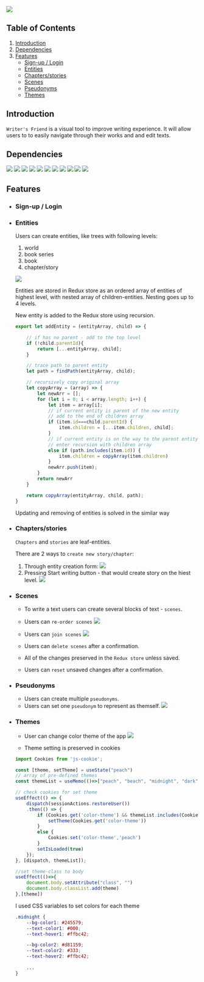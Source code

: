 ![](/wiki/writers-friend.png)

## Table of Contents

1. [Introduction](#introduction)
2.  [Dependencies](#dependencies)
3.  [Features](#features)
	- [Sign-up / Login](#signup)
	- [Entities](#entities)
	- [Chapters/stories](#chapter)
	- [Scenes](#scenes)
	- [Pseudonyms](#pseudonyms)
	- [Themes](#themes)

## Introduction

`Writer's Friend` is a visual tool to improve writing experience. It will allow users to to easily navigate through their works and and edit texts.

## Dependencies

<a href="https://www.heroku.com/"><img src="https://img.shields.io/badge/-Heroku-430098?logo=Heroku" /></a>
<a href="https://www.npmjs.com/package/express"><img src="https://img.shields.io/badge/-Express.js-000000?logo=Express" /></a>
<a href="https://www.postgresql.org/"><img src="https://img.shields.io/badge/-PostgreSQL-336791?logo=PostgreSQL" /></a>
<a href="https://reactjs.org/"><img src="https://img.shields.io/badge/-React-61DAFB?logo=React&logoColor=333333" /></a>
<a href="https://redux.js.org/"><img src="https://img.shields.io/badge/-Redux-764ABC?logo=Redux" /></a>
<a href="https://sequelize.org/"><img src="https://img.shields.io/badge/-Sequelize-039BE5" /></a>
<a href="https://www.npmjs.com/package/react-beautiful-dnd"> <img src="https://img.shields.io/badge/-React Beautiful DND-61DAFB?logo=React&logoColor=333333" /></a>
<a href="https://draftjs.org/"><img src="https://img.shields.io/badge/-Draft.js-843131" /></a>
<a href="https://developer.mozilla.org/en-US/docs/Web/CSS"><img src="https://img.shields.io/badge/-CSS3-1572B6?logo=CSS3" /></a>
<a href="https://developer.mozilla.org/en-US/docs/Web/HTML"><img src="https://img.shields.io/badge/-HTML5-E34F26?logo=HTML5&logoColor=ffffff" /></a>
<a href="https://developer.mozilla.org/en-US/docs/Web/JavaScript"><img src="https://img.shields.io/badge/-JavaScript-F7DF1E?logo=JavaScript&logoColor=333333" /></a>

## Features

- ### Sign-up / Login <a id="signup" ></a>

- ### Entities
	Users can create entities, like trees with following levels:
	1. world
	2. book series
	3. book
	4. chapter/story

	![](/wiki/gifs/new-book.gif)

	Entities are stored in Redux store as an ordered array of entities of highest level, with nested array of children-entities.
	Nesting goes up to 4 levels.

	New entity is added to the Redux store using recursion.
	```js
	export let addEntity = (entityArray, child) => {
	
		// if has no parent - add to the top level
		if (!child.parentId){
			return [...entityArray, child];
		}

		// trace path to parent entity
		let path = findPath(entityArray, child);

		// recursively copy original array
		let copyArray = (array) => {
			let newArr = [];
			for (let i = 0; i < array.length; i++) {
				let item = array[i];
				// if current entity is parent of the new entity
				// add to the end of children array
				if (item.id===child.parentId) {
					item.children = [...item.children, child];
				}
				// if current entity is on the way to the parent entity
				// enter recursion with children array 
				else if (path.includes(item.id)) {
					item.children = copyArray(item.children)
				}
				newArr.push(item);
			}
			return newArr
		}

		return copyArray(entityArray, child, path);
	}
	```
	Updating and removing of entities is solved in the similar way

- ### Chapters/stories<a id="chapter" ></a>
	`Chapters` and `stories` are leaf-entities.
	
	There are 2 ways to `create new story/chapter`:
	1. Through entity creation form:
		![](/wiki/gifs/new-chapter.gif)
	2. Pressing Start writing button - that would create story on the hiest level.
		![](/wiki/gifs/start-writing.gif)

- ### Scenes
	- To write a text users can create several blocks of text - `scenes`.
	- Users can `re-order scenes`
		![](/wiki/gifs/switch-scenes.gif)
	- Users can `join scenes`
		![](/wiki/gifs/join-scenes.gif)
	- Users can `delete scenes` after a confirmation.
	
	- All of the changes preserved in the `Redux store` unless saved.
	- Users can `reset` unsaved changes after a confirmation.

- ### Pseudonyms
	- Users can create multiple `pseudonyms`.
	- Users can set one `pseudonym` to represent as themself.
		![](/wiki/gifs/pseudonym.gif)

- ### Themes
	- User can change color theme of the app
		![](/wiki/gifs/themes.gif)

	- Theme setting is preserved in cookies

	```js
	import Cookies from 'js-cookie';

	const [theme, setTheme] = useState("peach")
	// array of pre-defined themes
  	const themeList = useMemo(()=>["peach", "beach", "midnight", "dark"],[]);

	// check cookies for set theme
	useEffect(() => {
		dispatch(sessionActions.restoreUser())
		.then(() => {
			if (Cookies.get('color-theme') && themeList.includes(Cookies.get('color-theme'))) {
				setTheme(Cookies.get('color-theme'))
			} 
			else {
				Cookies.set('color-theme','peach')
			}
			setIsLoaded(true)
		});
	}, [dispatch, themeList]);

	//set theme-class to body
	useEffect(()=>{
		document.body.setAttribute("class", "")
		document.body.classList.add(theme)
	},[theme])
	```
	I used CSS variables to set colors for each theme

	```css
	.midnight {
		--bg-color1: #245579;
		--text-color1: #000;
		--text-hover1: #ffbc42;

		--bg-color2: #d81159;
		--text-color2: #333;
		--text-hover2: #ffbc42;
		
		...
	}
	```